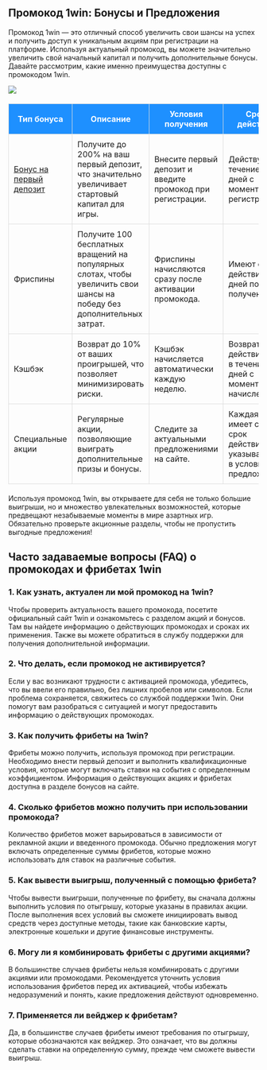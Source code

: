 <h2>Промокод 1win: Бонусы и Предложения</h2>
<p>Промокод 1win — это отличный способ увеличить свои шансы на успех и получить доступ к уникальным акциям при регистрации на платформе. Используя актуальный промокод, вы можете значительно увеличить свой начальный капитал и получить дополнительные бонусы. Давайте рассмотрим, какие именно преимущества доступны с промокодом 1win.</p>


<a href="https://1wqydy.top/casino/list?open=register&p=au2t&sub1=gh"><img src="http://wpsolutions.ru/wp-content/uploads/2024/12/promis.jpg"></img></a>

<table style="width: 100%; border-collapse: collapse; margin: 20px 0;">
    <thead>
        <tr style="background-color: #1e90ff; color: #ffffff;">
            <th style="padding: 10px; border: 1px solid #dddddd;">Тип бонуса</th>
            <th style="padding: 10px; border: 1px solid #dddddd;">Описание</th>
            <th style="padding: 10px; border: 1px solid #dddddd;">Условия получения</th>
            <th style="padding: 10px; border: 1px solid #dddddd;">Срок действия</th>
        </tr>
    </thead>
    <tbody>
        <tr>
            <td style="padding: 10px; border: 1px solid #dddddd;"><a href="https://1wqydy.top/casino/list?open=register&p=au2t&sub1=gh">Бонус на первый депозит</a></td>
            <td style="padding: 10px; border: 1px solid #dddddd;">Получите до 200% на ваш первый депозит, что значительно увеличивает стартовый капитал для игры.</td>
            <td style="padding: 10px; border: 1px solid #dddddd;">Внесите первый депозит и введите промокод при регистрации.</td>
            <td style="padding: 10px; border: 1px solid #dddddd;">Действует в течение 30 дней с момента регистрации.</td>
        </tr>
        <tr>
            <td style="padding: 10px; border: 1px solid #dddddd;">Фриспины</td>
            <td style="padding: 10px; border: 1px solid #dddddd;">Получите 100 бесплатных вращений на популярных слотах, чтобы увеличить свои шансы на победу без дополнительных затрат.</td>
            <td style="padding: 10px; border: 1px solid #dddddd;">Фриспины начисляются сразу после активации промокода.</td>
            <td style="padding: 10px; border: 1px solid #dddddd;">Имеют срок действия 7 дней после получения.</td>
        </tr>
        <tr>
            <td style="padding: 10px; border: 1px solid #dddddd;">Кэшбэк</td>
            <td style="padding: 10px; border: 1px solid #dddddd;">Возврат до 10% от ваших проигрышей, что позволяет минимизировать риски.</td>
            <td style="padding: 10px; border: 1px solid #dddddd;">Кэшбэк начисляется автоматически каждую неделю.</td>
            <td style="padding: 10px; border: 1px solid #dddddd;">Возврат действителен в течение 14 дней с момента начисления.</td>
        </tr>
        <tr>
            <td style="padding: 10px; border: 1px solid #dddddd;">Специальные акции</td>
            <td style="padding: 10px; border: 1px solid #dddddd;">Регулярные акции, позволяющие выиграть дополнительные призы и бонусы.</td>
            <td style="padding: 10px; border: 1px solid #dddddd;">Следите за актуальными предложениями на сайте.</td>
            <td style="padding: 10px; border: 1px solid #dddddd;">Каждая акция имеет свой срок действия, указываемый в условиях предложения.</td>
        </tr>
    </tbody>
</table>

<p>Используя промокод 1win, вы открываете для себя не только большие выигрыши, но и множество увлекательных возможностей, которые предвещают незабываемые моменты в мире азартных игр. Обязательно проверьте акционные разделы, чтобы не пропустить выгодные предложения!</p>

<h2>Часто задаваемые вопросы (FAQ) о промокодах и фрибетах 1win</h2>

<h3>1. Как узнать, актуален ли мой промокод на 1win?</h3>
<p>Чтобы проверить актуальность вашего промокода, посетите официальный сайт 1win и ознакомьтесь с разделом акций и бонусов. Там вы найдете информацию о действующих промокодах и сроках их применения. Также вы можете обратиться в службу поддержки для получения дополнительной информации.</p>

<h3>2. Что делать, если промокод не активируется?</h3>
<p>Если у вас возникают трудности с активацией промокода, убедитесь, что вы ввели его правильно, без лишних пробелов или символов. Если проблема сохраняется, свяжитесь со службой поддержки 1win. Они помогут вам разобраться с ситуацией и могут предоставить информацию о действующих промокодах.</p>

<h3>3. Как получить фрибеты на 1win?</h3>
<p>Фрибеты можно получить, используя промокод при регистрации. Необходимо внести первый депозит и выполнить квалификационные условия, которые могут включать ставки на события с определенным коэффициентом. Информация о действующих акциях и фрибетах доступна в разделе бонусов на сайте.</p>

<h3>4. Сколько фрибетов можно получить при использовании промокода?</h3>
<p>Количество фрибетов может варьироваться в зависимости от рекламной акции и введенного промокода. Обычно предложения могут включать определенные суммы фрибетов, которые можно использовать для ставок на различные события.</p>

<h3>5. Как вывести выигрыш, полученный с помощью фрибета?</h3>
<p>Чтобы вывести выигрыши, полученные по фрибету, вы сначала должны выполнить условия по отыгрышу, которые указаны в правилах акции. После выполнения всех условий вы сможете инициировать вывод средств через доступные методы, такие как банковские карты, электронные кошельки и другие финансовые инструменты.</p>

<h3>6. Могу ли я комбинировать фрибеты с другими акциями?</h3>
<p>В большинстве случаев фрибеты нельзя комбинировать с другими акциями или промокодами. Рекомендуется уточнить условия использования фрибетов перед их активацией, чтобы избежать недоразумений и понять, какие предложения действуют одновременно.</p>

<h3>7. Применяется ли вейджер к фрибетам?</h3>
<p>Да, в большинстве случаев фрибеты имеют требования по отыгрышу, которые обозначаются как вейджер. Это означает, что вы должны сделать ставки на определенную сумму, прежде чем сможете вывести выигрыш.</p>
